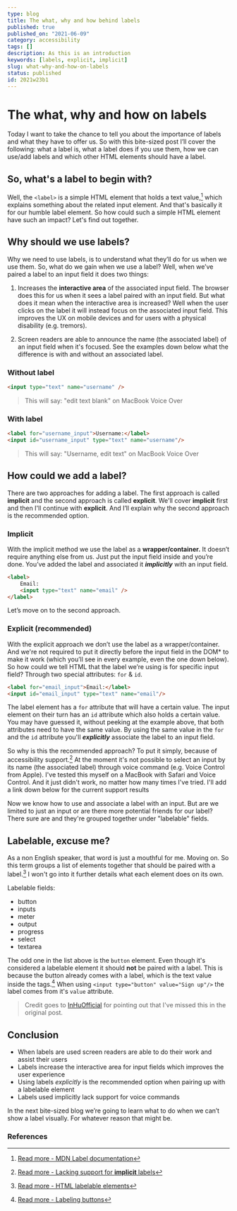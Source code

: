 ```yaml
---
type: blog
title: The what, why and how behind labels
published: true
published_on: "2021-06-09"
category: accessibility
tags: []
description: As this is an introduction
keywords: [labels, explicit, implicit]
slug: what-why-and-how-on-labels
status: published
id: 2021w23b1
---
```


# The what, why and how on labels

Today I want to take the chance to tell you about the importance of labels and what they have to offer us. So with this bite-sized post I’ll cover the following: what a label is, what a label does if you use them, how we can use/add labels and which other HTML elements should have a label.

## So, what's a label to begin with?

Well, the `<label>` is a simple HTML element that holds a text value,[^1] which explains something about the related input element. And that's basically it for our humble label element. So how could such a simple HTML element have such an impact? Let's find out together.

## Why should we use labels?

Why we need to use labels, is to understand what they’ll do for us when we use them. So, what do we gain when we use a label? Well, when we’ve paired a label to an input field it does two things:

1. Increases the **interactive area** of the associated input field. The browser does this for us when it sees a label paired with an input field. But what does it mean when the interactive area is increased? Well when the user clicks on the label it will instead focus on the associated input field. This improves the UX on mobile devices and for users with a physical disability (e.g. tremors).

2. Screen readers are able to announce the name (the associated label) of an input field when it's focused. See the examples down below what the difference is with and without an associated label.

### Without label

```html
<input type="text" name="username" />
```

> This will say: "edit text blank" on MacBook Voice Over

### With label

```html
<label for="username_input">Username:</label>
<input id="username_input" type="text" name="username"/>
```

> This will say: "Username, edit text" on MacBook Voice Over

## How could we add a label?

There are two approaches for adding a label. The first approach is called **implicit** and the second approach is called **explicit**. We'll cover **implicit** first and then I'll continue with **explicit**. And I’ll explain why the second approach is the recommended option.

### Implicit

With the implicit method we use the label as a **wrapper/container.** It doesn’t require anything else from us. Just put the input field inside and you’re done. You’ve added the label and associated it ***implicitly*** with an input field.

```html
<label>
	Email:
	<input type="text" name="email" />
</label>
```

Let’s move on to the second approach.

### Explicit (recommended)

With the explicit approach we don’t use the label as a wrapper/container. And we're not required to put it directly before the input field in the DOM* to make it work (which you’ll see in every example, even the one down below). So how could we tell HTML that the label we’re using is for specific input field? Through two special attributes: `for` & `id`.

```html
<label for="email_input">Email:</label>
<input id="email_input" type="text" name="email"/>
```

The label element has a `for` attribute that will have a certain value. The input element on their turn has an `id` attribute which also holds a certain value. You may have guessed it, without peeking at the example above, that both attributes need to have the same value. By using the same value in the `for` and the `id` attribute you'll ***explicitly*** associate the label to an input field.

So why is this the recommended approach? To put it simply, because of accessibility support.[^2] At the moment it's not possible to select an input by its name (the associated label) through voice command (e.g. Voice Control from Apple). I've tested this myself on a MacBook with Safari and Voice Control. And it just didn't work, no matter how many times I've tried. I'll add a link down below for the current support results

Now we know how to use and associate a label with an input. But are we limited to just an input or are there more potential friends for our label? There sure are and they're grouped together under "labelable" fields.

## Labelable, excuse me?

As a non English speaker, that word is just a mouthful for me. Moving on. So this term groups a list of elements together that should be paired with a label.[^3] I won't go into it further details what each element does on its own.

Labelable fields:

- button
- inputs
- meter
- output
- progress
- select
- textarea

The odd one in the list above is the `button` element. Even though it's considered a labelable element it should **not** be paired with a label. This is because the button already comes with a label, which is the text value inside the tags.[^4] When using `<input type="button" value="Sign up"/>` the label comes from it's `value` attribute.

 > Credit goes to [InHuOfficial](https://dev.to/inhuofficial) for pointing out that I've missed this in the original post.

## Conclusion

- When labels are used screen readers are able to do their work and assist their users
- Labels increase the interactive area for input fields which improves the user experience
- Using labels *explicitly* is the recommended option when pairing up with a labelable element
- Labels used implicitly lack support for voice commands

In the next bite-sized blog we’re going to learn what to do when we can’t show a label visually. For whatever reason that might be.

### References

[^1]: [Read more - MDN Label documentation](https://developer.mozilla.org/en-US/docs/Web/HTML/Element/label)
[^2]: [Read more  - Lacking support for **implicit** labels](https://a11ysupport.io/tests/html_label_element_implicit#support-summary-by-at-sr)
[^3]: [Read more - HTML labelable elements](https://html.spec.whatwg.org/multipage/forms.html#category-label)
[^4]: [Read more - Labeling buttons](https://www.w3.org/WAI/tutorials/forms/labels/#labeling-buttons)
